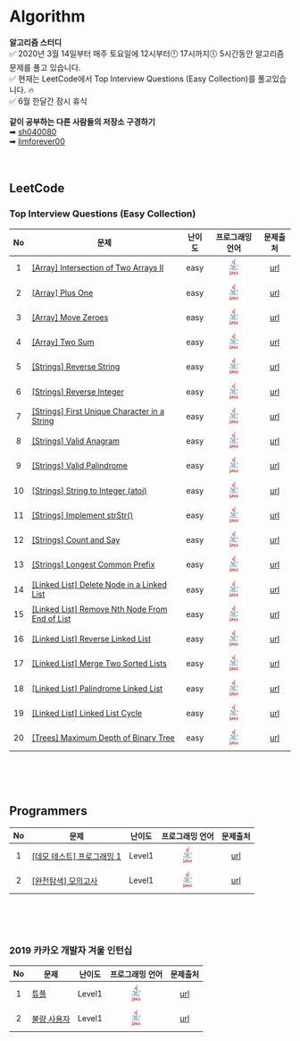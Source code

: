 # Algorithm
**알고리즘 스터디**  
✅ 2020년 3월 14일부터 매주 토요일에 12시부터🕛 17시까지🕔 5시간동안 알고리즘 문제를 풀고 있습니다.  
✅ 현재는 LeetCode에서 Top Interview Questions (Easy Collection)를 풀고있습니다. 🔥  
✅ 6월 한달간 잠시 휴식
<br/>
<br/>
**같이 공부하는 다른 사람들의 저장소 구경하기**  
➡ [sh040080](https://github.com/sh040080/Leetcode)  
➡ [limforever00](https://github.com/limforever00/leetcode)
<br/>
<br/>
<br/>  

## LeetCode  
### Top Interview Questions (Easy Collection)  
| <center>No</center> | <center>문제</center> | <center>난이도</center> | <center>프로그래밍 언어</center> | <center>문제출처</center> |  
| :--: | -- | :--: | :--: | :--: |  
| 1 | [[Array] Intersection of Two Arrays II](./src/leet/Array/Solution6.java "코드 보기") | easy | <img src=".\img\java.png" alt="Java" height="36" /> | [url](https://leetcode.com/explore/featured/card/top-interview-questions-easy/92/array/674/ "문제 보기") |
| 2 | [[Array] Plus One](./src/leet/Array/Solution7.java "코드 보기") | easy | <img src=".\img\java.png" alt="Java" height="36" /> | [url](https://github.com/LydiaYoon/Java-Algolithm/blob/master/src/leet/Array/Solution6.java "문제 보기") |
| 3 | [[Array] Move Zeroes](./src/leet/Array/Solution8.java "코드 보기") | easy | <img src=".\img\java.png" alt="Java" height="36" /> | [url](https://leetcode.com/explore/featured/card/top-interview-questions-easy/92/array/567/ "문제 보기") |
| 4 | [[Array] Two Sum](./src/leet/Array/Solution9.java "코드 보기") | easy | <img src=".\img\java.png" alt="Java" height="36" /> | [url](https://leetcode.com/explore/featured/card/top-interview-questions-easy/92/array/546/ "문제 보기") |
| 5 | [[Strings] Reverse String](./src/leet/String/Solution1.java "코드 보기") | easy | <img src=".\img\java.png" alt="Java" height="36" /> | [url](https://leetcode.com/explore/featured/card/top-interview-questions-easy/127/strings/879/ "문제 보기") |
| 6 | [[Strings] Reverse Integer](./src/leet/String/Solution2.java "코드 보기") | easy | <img src=".\img\java.png" alt="Java" height="36" /> | [url](https://leetcode.com/explore/featured/card/top-interview-questions-easy/127/strings/880/ "문제 보기") |
| 7 | [[Strings] First Unique Character in a String](./src/leet/String/Solution3.java "코드 보기") | easy | <img src=".\img\java.png" alt="Java" height="36" /> | [url](https://leetcode.com/explore/featured/card/top-interview-questions-easy/127/strings/881/ "문제 보기") |
| 8 | [[Strings] Valid Anagram](./src/leet/String/Solution4.java "코드 보기") | easy | <img src=".\img\java.png" alt="Java" height="36" /> | [url](https://leetcode.com/explore/featured/card/top-interview-questions-easy/127/strings/882/ "문제 보기") |
| 9 | [[Strings] Valid Palindrome](./src/leet/String/Solution5.java "코드 보기") | easy | <img src=".\img\java.png" alt="Java" height="36" /> | [url](https://leetcode.com/explore/featured/card/top-interview-questions-easy/127/strings/883/ "문제 보기") |
| 10 | [[Strings] String to Integer (atoi)](./src/leet/String/Solution6.java "코드 보기") | easy | <img src=".\img\java.png" alt="Java" height="36" /> | [url](https://leetcode.com/explore/featured/card/top-interview-questions-easy/127/strings/884/ "문제 보기") |
| 11 | [[Strings] Implement strStr()](./src/leet/String/Solution7.java "코드 보기") | easy | <img src=".\img\java.png" alt="Java" height="36" /> | [url](https://leetcode.com/explore/featured/card/top-interview-questions-easy/127/strings/885/ "문제 보기") |
| 12 | [[Strings] Count and Say](./src/leet/String/Solution8.java "코드 보기") | easy | <img src=".\img\java.png" alt="Java" height="36" /> | [url](https://leetcode.com/explore/featured/card/top-interview-questions-easy/127/strings/886/ "문제 보기") |
| 13 | [[Strings] Longest Common Prefix](./src/leet/String/Solution9.java "코드 보기") | easy | <img src=".\img\java.png" alt="Java" height="36" /> | [url](https://leetcode.com/explore/featured/card/top-interview-questions-easy/127/strings/887/ "문제 보기") |
| 14 | [[Linked List] Delete Node in a Linked List](./src/leet/LinkedList/Solution1.java "코드 보기") | easy | <img src=".\img\java.png" alt="Java" height="36" /> | [url](https://leetcode.com/explore/featured/card/top-interview-questions-easy/93/linked-list/553/ "문제 보기") |
| 15 | [[Linked List] Remove Nth Node From End of List](./src/leet/LinkedList/Solution2.java "코드 보기") | easy | <img src=".\img\java.png" alt="Java" height="36" /> | [url](https://leetcode.com/explore/featured/card/top-interview-questions-easy/93/linked-list/603/ "문제 보기") |
| 16 | [[Linked List] Reverse Linked List](./src/leet/LinkedList/Solution3.java "코드 보기") | easy | <img src=".\img\java.png" alt="Java" height="36" /> | [url](https://leetcode.com/explore/featured/card/top-interview-questions-easy/93/linked-list/560/ "문제 보기") |
| 17 | [[Linked List] Merge Two Sorted Lists](./src/leet/LinkedList/Solution4.java "코드 보기") | easy | <img src=".\img\java.png" alt="Java" height="36" /> | [url](https://leetcode.com/explore/featured/card/top-interview-questions-easy/93/linked-list/771/ "문제 보기") |
| 18 | [[Linked List] Palindrome Linked List](./src/leet/LinkedList/Solution5.java "코드 보기") | easy | <img src=".\img\java.png" alt="Java" height="36" /> | [url](https://leetcode.com/explore/featured/card/top-interview-questions-easy/93/linked-list/772/ "문제 보기") |
| 19 | [[Linked List] Linked List Cycle](./src/leet/LinkedList/Solution6.java "코드 보기") | easy | <img src=".\img\java.png" alt="Java" height="36" /> | [url](https://leetcode.com/explore/featured/card/top-interview-questions-easy/93/linked-list/773/ "문제 보기") |
| 20 | [[Trees] Maximum Depth of Binary Tree](./src/leet/Trees/Solution1.java "코드 보기") | easy | <img src=".\img\java.png" alt="Java" height="36" /> | [url](https://leetcode.com/explore/featured/card/top-interview-questions-easy/94/trees/555/ "문제 보기") |
<br/>
<br/>
<br/>  

## Programmers  
| <center>No</center> | <center>문제</center> | <center>난이도</center> | <center>프로그래밍 언어</center> | <center>문제출처</center> |  
| :--: | -- | :--: | :--: | :--: |  
| 1 | [[데모 테스트] 프로그래밍 1](./src/programmers/DemoTest/Solution1.java "코드 보기") | Level1 | <img src=".\img\java.png" alt="Java" height="36" /> | [url](./src/programmers/DemoTest/Question1.md "문제 보기") |  
| 2 | [[완전탐색] 모의고사](./src/programmers/BruteForce/Solution1.java "코드 보기") | Level1 | <img src=".\img\java.png" alt="Java" height="36" /> | [url](https://programmers.co.kr/learn/courses/30/lessons/42840 "문제 보기") |  
<br/>
<br/>
<br/>  

### 2019 카카오 개발자 겨울 인턴십  
| <center>No</center> | <center>문제</center> | <center>난이도</center> | <center>프로그래밍 언어</center> | <center>문제출처</center> |
| :--: | -- | :--: | :--: | :--: |
| 1 | [튜플](./src/kakao/Solution2.java "코드 보기") | Level1 | <img src=".\img\java.png" alt="Java" height="36" /> | [url](https://programmers.co.kr/learn/courses/30/lessons/64065 "문제 보기") |
| 2 | [불량 사용자](./src/kakao/Solution3.java "코드 보기") | Level1 | <img src=".\img\java.png" alt="Java" height="36" /> | [url](https://programmers.co.kr/learn/courses/30/lessons/64064 "문제 보기") |
